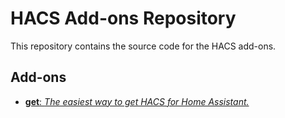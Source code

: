 # HACS Add-ons Repository

This repository contains the source code for the HACS add-ons.

## Add-ons

- [**get**: _The easiest way to get HACS for Home Assistant._](./get/README.md)

